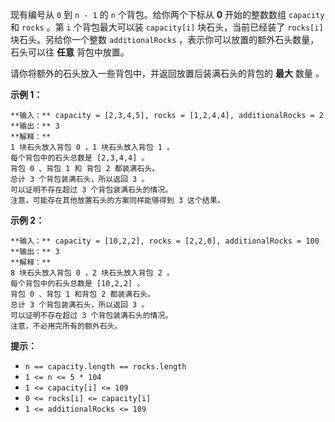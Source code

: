 现有编号从 `0` 到 `n - 1` 的 `n` 个背包。给你两个下标从 **0** 开始的整数数组 `capacity` 和 `rocks` 。第
`i` 个背包最大可以装 `capacity[i]` 块石头，当前已经装了 `rocks[i]` 块石头。另给你一个整数 `additionalRocks`
，表示你可以放置的额外石头数量，石头可以往 **任意** 背包中放置。

请你将额外的石头放入一些背包中，并返回放置后装满石头的背包的 **最大** 数量 _。_



**示例 1：**

    
    
    **输入：** capacity = [2,3,4,5], rocks = [1,2,4,4], additionalRocks = 2
    **输出：** 3
    **解释：**
    1 块石头放入背包 0 ，1 块石头放入背包 1 。
    每个背包中的石头总数是 [2,3,4,4] 。
    背包 0 、背包 1 和 背包 2 都装满石头。
    总计 3 个背包装满石头，所以返回 3 。
    可以证明不存在超过 3 个背包装满石头的情况。
    注意，可能存在其他放置石头的方案同样能够得到 3 这个结果。
    

**示例 2：**

    
    
    **输入：** capacity = [10,2,2], rocks = [2,2,0], additionalRocks = 100
    **输出：** 3
    **解释：**
    8 块石头放入背包 0 ，2 块石头放入背包 2 。
    每个背包中的石头总数是 [10,2,2] 。
    背包 0 、背包 1 和背包 2 都装满石头。
    总计 3 个背包装满石头，所以返回 3 。
    可以证明不存在超过 3 个背包装满石头的情况。
    注意，不必用完所有的额外石头。
    



**提示：**

  * `n == capacity.length == rocks.length`
  * `1 <= n <= 5 * 104`
  * `1 <= capacity[i] <= 109`
  * `0 <= rocks[i] <= capacity[i]`
  * `1 <= additionalRocks <= 109`

